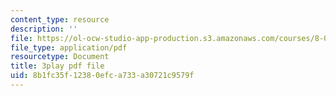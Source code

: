 ```yaml
---
content_type: resource
description: ''
file: https://ol-ocw-studio-app-production.s3.amazonaws.com/courses/8-04-quantum-physics-i-spring-2013/8b1fc35f12380efca733a30721c9579f_mLe8YCnUed4.pdf
file_type: application/pdf
resourcetype: Document
title: 3play pdf file
uid: 8b1fc35f-1238-0efc-a733-a30721c9579f
---
```

